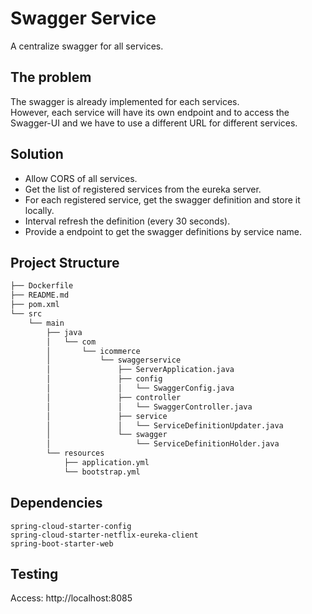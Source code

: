 # Swagger Service
A centralize swagger for all services.

## The problem
The swagger is already implemented for each services.<br>
However, each service will have its own endpoint and to access the Swagger-UI and we have to use a different URL for different services.

## Solution
- Allow CORS of all services.
- Get the list of registered services from the eureka server.
- For each registered service, get the swagger definition and store it locally.
- Interval refresh the definition (every 30 seconds).
- Provide a endpoint to get the swagger definitions by service name.

## Project Structure
```bash
├── Dockerfile
├── README.md
├── pom.xml
└── src
    └── main
        ├── java
        │   └── com
        │       └── icommerce
        │           └── swaggerservice
        │               ├── ServerApplication.java
        │               ├── config
        │               │   └── SwaggerConfig.java
        │               ├── controller
        │               │   └── SwaggerController.java
        │               ├── service
        │               │   └── ServiceDefinitionUpdater.java
        │               └── swagger
        │                   └── ServiceDefinitionHolder.java
        └── resources
            ├── application.yml
            └── bootstrap.yml
```

## Dependencies
```
spring-cloud-starter-config
spring-cloud-starter-netflix-eureka-client
spring-boot-starter-web
```

## Testing
Access: http://localhost:8085